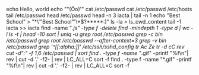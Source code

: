 echo Hello, world
echo "\"(Ôo)'"
cat /etc/passwd
cat /etc/passwd /etc/hosts
tail /etc/passwd
head /etc/passwd
head -n 3 iacta | tail -n 1
echo "Best School" > "\*\\\'\"Best School\"\'\\\*$\?\*\*\*\*\*:)"
ls -la > ls_cwd_content
tail -1 iacta >> iacta
find -name "*.js" -type f -delete
find -mindepth 1 -type d | wc -l
ls -t | head -10
sort | uniq -u
grep root /etc/passwd
grep -c bin /etc/passwd
grep root /etc/passwd --after-context=3
grep -v bin /etc/passwd
grep '^[[:alpha:]]' /etc/ssh/sshd_config
tr Ac Ze
tr -d cC
rev
cut -d":" -f 1,6 /etc/passwd | sort
find . -type f -name "*.gif" -printf "%f\n"| rev | cut -d '.' -f2- | rev | LC_ALL=C sort -f
find . -type f -name "*.gif" -printf "%f\n"| rev | cut -d '.' -f2- | rev | LC_ALL=C sort -f
